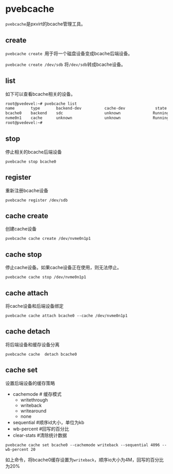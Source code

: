 # pvebcache

`pvebcache`是pxvirt的bcache管理工具。

## create

`pvebcache create `用于将一个磁盘设备变成bcache后端设备。

`pvebcache create /dev/sdb` 将`/dev/sdb`转成bcache设备。

## list

如下可以查看bcache相关的设备。

```bash
root@pvedevel:~# pvebcache list
name       type       backend-dev          cache-dev             state           size            cachemode      
bcache0    backend    sdc                  unknown              Running         80GB            writeback       
nvme0n1    cache      unknown              unknown              Running         32GB            unknown         
root@pvedevel:~# 
```

## stop

停止相关的bcache后端设备

`pvebcache stop bcache0`

## register

重新注册bcache设备

`pvebcache register /dev/sdb`


## cache create

创建cache设备

`pvebcache cache create /dev/nvme0n1p1`

## cache stop

停止cache设备。如果cache设备正在使用，则无法停止。

`pvebcache cache stop /dev/nvme0n1p1`

## cache attach

将cache设备和后端设备绑定

`pvebcache cache attach bcache0 --cache /dev/nvme0n1p1`

## cache detach

将后端设备和缓存设备分离

`pvebcache cache  detach bcache0`

## cache set 

设置后端设备的缓存策略

- cachemode  # 缓存模式
    - writethrough 
    - writeback
    - writearound
    - none
- sequential #顺序id大小，单位为kb
- wb-percent #回写的百分比
- clear-stats #清除统计数据

`pvebcache cache set bcache0 --cachemode writeback --sequential 4096 --wb-percent 20`

如上命令，将bcache0缓存设置为`writeback`，顺序io大小为4M，回写的百分比为20%


